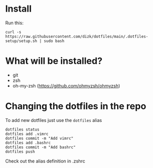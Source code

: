 # Install

Run this:
```
curl -s https://raw.githubusercontent.com/dizk/dotfiles/main/.dotfiles-setup/setup.sh | sudo bash
```

# What will be installed?
* git
* zsh
* oh-my-zsh (https://github.com/ohmyzsh/ohmyzsh)

# Changing the dotfiles in the repo

To add new dotfiles just use the `dotfiles` alias 

```
dotfiles status
dotfiles add .vimrc
dotfiles commit -m "Add vimrc"
dotfiles add .bashrc
dotfiles commit -m "Add bashrc"
dotfiles push
```

Check out the alias definition in .zshrc